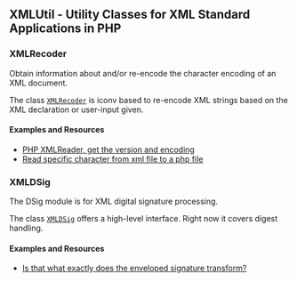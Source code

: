 ## XMLUtil - Utility Classes for XML Standard Applications in PHP


### XMLRecoder

Obtain information about and/or re-encode the character encoding of an XML document.

The class [`XMLRecoder`](src/XMLRecoder.php) is iconv based to re-encode XML strings based on the XML declaration or 
user-input given.

#### Examples and Resources

- [PHP XMLReader, get the version and encoding](http://stackoverflow.com/a/15495409/367456)
- [Read specific character from xml file to a php file](http://stackoverflow.com/a/18896665/367456)


### XMLDSig

The DSig module is for XML digital signature processing.

The class [`XMLDSig`](src/DSig/XMLDSig.php) offers a high-level interface. Right now it covers digest handling.

#### Examples and Resources

- [Is that what exactly does the enveloped signature transform?](http://stackoverflow.com/q/24961073/367456)
